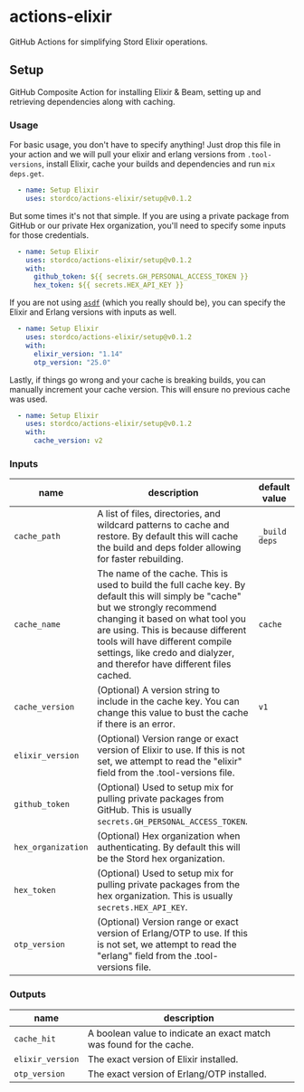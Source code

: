 # actions-elixir

GitHub Actions for simplifying Stord Elixir operations.

## Setup

GitHub Composite Action for installing Elixir & Beam, setting up and retrieving dependencies along with caching.

### Usage

For basic usage, you don't have to specify anything! Just drop this file in your action and we will pull your elixir and erlang versions from `.tool-versions`, install Elixir, cache your builds and dependencies and run `mix deps.get`.

<!-- {x-release-please-start-version} -->
```yaml
  - name: Setup Elixir
    uses: stordco/actions-elixir/setup@v0.1.2
```
<!-- {x-release-please-end} -->

But some times it's not that simple. If you are using a private package from GitHub or our private Hex organization, you'll need to specify some inputs for those credentials.

<!-- {x-release-please-start-version} -->
```yaml
  - name: Setup Elixir
    uses: stordco/actions-elixir/setup@v0.1.2
    with:
      github_token: ${{ secrets.GH_PERSONAL_ACCESS_TOKEN }}
      hex_token: ${{ secrets.HEX_API_KEY }}
```
<!-- {x-release-please-end} -->

If you are not using [`asdf`](https://asdf-vm.com/) (which you really should be), you can specify the Elixir and Erlang versions with inputs as well.

<!-- {x-release-please-start-version} -->
```yaml
  - name: Setup Elixir
    uses: stordco/actions-elixir/setup@v0.1.2
    with:
      elixir_version: "1.14"
      otp_version: "25.0"
```
<!-- {x-release-please-end} -->

Lastly, if things go wrong and your cache is breaking builds, you can manually increment your cache version. This will ensure no previous cache was used.

<!-- {x-release-please-start-version} -->
```yaml
  - name: Setup Elixir
    uses: stordco/actions-elixir/setup@v0.1.2
    with:
      cache_version: v2
```
<!-- {x-release-please-end} -->

### Inputs

| name | description | default value |
| --- | --- | --- |
| `cache_path` | A list of files, directories, and wildcard patterns to cache and restore. By default this will cache the build and deps folder allowing for faster rebuilding. | `_build deps` |
| `cache_name` | The name of the cache. This is used to build the full cache key. By default this will simply be "cache" but we strongly recommend changing it based on what tool you are using. This is because different tools will have different compile settings, like credo and dialyzer, and therefor have different files cached. | `cache` |
| `cache_version` | (Optional) A version string to include in the cache key. You can change this value to bust the cache if there is an error. | `v1` |
| `elixir_version` | (Optional) Version range or exact version of Elixir to use. If this is not set, we attempt to read the "elixir" field from the .tool-versions file. | |
| `github_token` | (Optional) Used to setup mix for pulling private packages from GitHub. This is usually `secrets.GH_PERSONAL_ACCESS_TOKEN`. | |
| `hex_organization` | (Optional) Hex organization when authenticating. By default this will be the Stord hex organization. | |
| `hex_token` | (Optional) Used to setup mix for pulling private packages from the hex organization. This is usually `secrets.HEX_API_KEY`. | |
| `otp_version` | (Optional) Version range or exact version of Erlang/OTP to use. If this is not set, we attempt to read the "erlang" field from the .tool-versions file. | |

### Outputs

| name | description |
| --- | --- |
| `cache_hit` | A boolean value to indicate an exact match was found for the cache. |
| `elixir_version` | The exact version of Elixir installed. |
| `otp_version` | The exact version of Erlang/OTP installed. |

